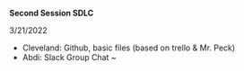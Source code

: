 **Second Session SDLC**

3/21/2022
- Cleveland: Github, basic files (based on trello & Mr. Peck)
- Abdi: Slack Group Chat 
~
